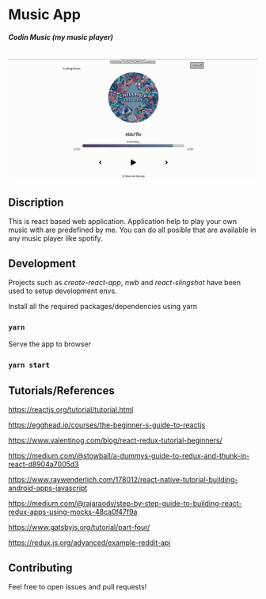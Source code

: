 <h1>Music App</h1>
<h4><i>Codin Music (my music player)</i></h4>
<br>
<img alt="GIF" src="https://github.com/Sharmil001/Music-Player/blob/main/Images/music.gif?raw=true"/>


## Discription
<p>This is react based web application. Application help to play your own music with are predefined by me. You can do all posible that are available in any music player like spotify.</p>



## Development

Projects such as _create-react-app_, _nwb_ and _react-slingshot_ have been used to setup development envs.

Install all the required packages/dependencies using yarn

### `yarn`

Serve the app to browser

### `yarn start`


## Tutorials/References

https://reactjs.org/tutorial/tutorial.html

https://egghead.io/courses/the-beginner-s-guide-to-reactjs

https://www.valentinog.com/blog/react-redux-tutorial-beginners/

https://medium.com/@stowball/a-dummys-guide-to-redux-and-thunk-in-react-d8904a7005d3

https://www.raywenderlich.com/178012/react-native-tutorial-building-android-apps-javascript

https://medium.com/@rajaraodv/step-by-step-guide-to-building-react-redux-apps-using-mocks-48ca0f47f9a

https://www.gatsbyjs.org/tutorial/part-four/

https://redux.js.org/advanced/example-reddit-api

## Contributing

Feel free to open issues and pull requests!

